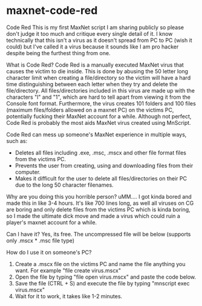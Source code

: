 # maxnet-code-red

Code Red
This is my first MaxNet script I am sharing publicly so please don't judge it too much and critique every single detail of it. I know technically that this isn't a virus as it doesn't spread from PC to PC (wish it could) but I've called it a virus because it sounds like I am pro hacker despite being the furthest thing from one.

What is Code Red?
Code Red is a manually executed MaxNet virus that causes the victim to die inside. This is done by abusing the 50 letter long character limit when creating a file/directory so the victim will have a hard time distinguishing between each letter when they try and delete the file/directory. All files/directories included in this virus are made up with the characters "l" and "1", which are hard to tell apart from viewing it from the Console font format. Furthermore, the virus creates 101 folders and 100 files (maximum files/folders allowed on a maxnet PC) on the victims PC, potentially fucking their MaxNet account for a while. Although not perfect, Code Red is probably the most aids MaxNet virus created using MnScript.

Code Red can mess up someone's MaxNet experience in multiple ways, such as:
-   Deletes all files including .exe, .msc, .mscx and other file format files from the victims PC.
-   Prevents the user from creating, using and downloading files from their computer.
-   Makes it difficult for the user to delete all files/directories on their PC due to the long 50 character filenames.

Why are you doing this you horrible person?
uMM.... I got kinda bored and made this in like 3-4 hours. It's like 700 lines long, as well all viruses on CG are boring and only delete files from the victims PC which is kinda boring, so I made the ultimate dick move and made a virus which could ruin a player's maxnet account for a while.

Can I have it?
Yes, its free. The uncompressed file will be below (supports only .mscx * .msc file type)


How do I use it on someone's PC?
1. Create a .mscx file on the victims PC and name the file anything you want. For example "file create virus.mscx"
2. Open the file by typing "file open virus.mscx" and paste the code below.
3. Save the file (CTRL + S) and execute the file by typing "mnscript exec virus.mscx"
4. Wait for it to work, it takes like 1-2 minutes.
